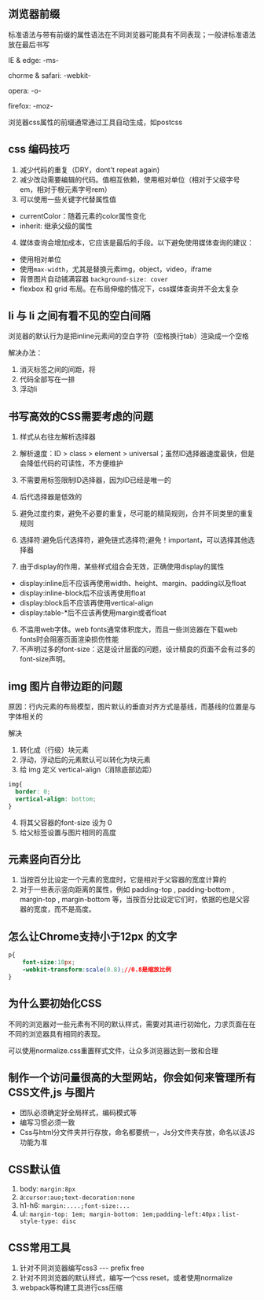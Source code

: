 

## 浏览器前缀
标准语法与带有前缀的属性语法在不同浏览器可能具有不同表现；一般讲标准语法放在最后书写

IE & edge: -ms-

chorme & safari: -webkit-

opera: -o-

firefox: -moz-


浏览器css属性的前缀通常通过工具自动生成，如postcss

## css 编码技巧
1. 减少代码的重复（DRY，dont't repeat again)
2. 减少改动需要编辑的代码。值相互依赖，使用相对单位（相对于父级字号em，相对于根元素字号rem）
3. 可以使用一些关键字代替属性值
  * currentColor：随着元素的color属性变化
  * inherit: 继承父级的属性
4. 媒体查询会增加成本，它应该是最后的手段。以下避免使用媒体查询的建议：
  * 使用相对单位
  * 使用`max-width`，尤其是替换元素img，object，video，iframe
  * 背景图片自动铺满容器 `background-size: cover`
  * flexbox 和 grid 布局。在布局伸缩的情况下，css媒体查询并不会太复杂

## li 与 li 之间有看不见的空白间隔
浏览器的默认行为是把inline元素间的空白字符（空格换行tab）渲染成一个空格

解决办法：
1. 消灭标签之间的间距，将<li>代码全部写在一排
2. 浮动li


## 书写高效的CSS需要考虑的问题
1. 样式从右往左解析选择器
2. 解析速度：ID > class > element > universal；虽然ID选择器速度最快，但是会降低代码的可读性，不方便维护
3. 不需要用标签限制ID选择器，因为ID已经是唯一的
4. 后代选择器是低效的


1. 避免过度约束，避免不必要的重复，尽可能的精简规则，合并不同类里的重复规则
2. 选择符:避免后代选择符，避免链式选择符;避免！important，可以选择其他选择器
3. 由于display的作用，某些样式组合会无效，正确使用display的属性
  * display:inline后不应该再使用width、height、margin、padding以及float
  * display:inline-block后不应该再使用float
  * display:block后不应该再使用vertical-align
  * display:table-*后不应该再使用margin或者float
6. 不滥用web字体。web fonts通常体积庞大，而且一些浏览器在下载web fonts时会阻塞页面渲染损伤性能
7. 不声明过多的font-size：这是设计层面的问题，设计精良的页面不会有过多的font-size声明。



## img 图片自带边距的问题
原因：行内元素的布局模型，图片默认的垂直对齐方式是基线，而基线的位置是与字体相关的

解决
1. 转化成（行级）块元素
2. 浮动，浮动后的元素默认可以转化为块元素
3. 给 img 定义 vertical-align（消除底部边距）
  ```css
  img{    
    border: 0;    
    vertical-align: bottom;
  }
  ```
4. 将其父容器的font-size 设为 0
5. 给父标签设置与图片相同的高度

## 元素竖向百分比
1. 当按百分比设定一个元素的宽度时，它是相对于父容器的宽度计算的
2. 对于一些表示竖向距离的属性，例如 padding-top , padding-bottom , margin-top , margin-bottom 等，当按百分比设定它们时，依据的也是父容器的宽度，而不是高度。

## 怎么让Chrome支持小于12px 的文字
```css
p{
    font-size:10px;
    -webkit-transform:scale(0.8);//0.8是缩放比例
} 
```


## 为什么要初始化CSS
不同的浏览器对一些元素有不同的默认样式，需要对其进行初始化，力求页面在在不同的浏览器具有相同的表现。

可以使用normalize.css重置样式文件，让众多浏览器达到一致和合理


## 制作一个访问量很高的大型网站，你会如何来管理所有CSS文件,js 与图片
  * 团队必须确定好全局样式，编码模式等
  * 编写习惯必须一致
  *  Css与html分文件夹并行存放，命名都要统一，Js分文件夹存放，命名以该JS功能为准



## CSS默认值
1. body: `margin:8px`
1. a:`cursor:auo;text-decoration:none`
2. h1-h6: `margin:....;font-size:...`
3. ul: `margin-top: 1em; margin-bottom: 1em;padding-left:40px；list-style-type: disc`

## CSS常用工具
1. 针对不同浏览器编写css3 --- prefix free
2. 针对不同浏览器的默认样式，编写一个css reset，或者使用normalize
3. webpack等构建工具进行css压缩